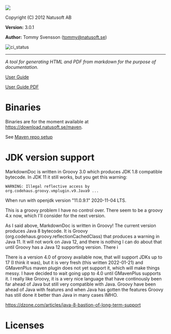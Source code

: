 ![](https://download.natusoft.se/Images/MarkdownDoc/MarkdownDoc.png)

Copyright (C) 2012 Natusoft AB

__Version:__ 3.0.1

__Author:__ Tommy Svensson (tommy@natusoft.se)

![ci_status](https://github.com/tombensve/MarkdownDoc/actions/workflows/maven.yml/badge.svg?branch=master)

----

_A tool for generating HTML and PDF from markdown for the purpose of documentation._

[User Guide](https://github.com/tombensve/MarkdownDoc/blob/master/Docs/MarkdownDoc-User-Guide.md)

[User Guide PDF](https://github.com/tombensve/MarkdownDoc/blob/master/Docs/MarkdownDoc-User-Guide.pdf)

# Binaries

Binaries are for the moment available at https://download.natusoft.se/maven.

See [Maven repo setup](https://github.com/tombensve/CommonStuff/blob/master/docs/MavenRepository.md)

# JDK version support

MarkdownDoc is written in Groovy 3.0 which produces JDK 1.8 compatible bytecode. In JDK 11 it still works, but you get this warning:

    WARNING: Illegal reflective access by org.codehaus.groovy.vmplugin.v9.Java9 ...

When run with openjdk version "11.0.9.1" 2020-11-04 LTS.

This is a groovy problem I have no control over. There seem to be a groovy 4.x now, which I'll consider for the
next version.

As I said above, MarkdownDoc is written in Groovy! The current version produces Java 8 bytecode. It is Groovy (org.codehaus.groovy.reflectionCachedClass) that produces a warning in Java 11. It will not work on Java 12, and there is nothing I can do about that until Groovy has a Java 12 supporting version. There i

There is a version 4.0 of groovy available now, that will support JDKs up to 17 (I think it was), but it is very fresh (this written 2022-01-21) and GMavenPlus maven plugin does not yet support it, which will make things messy. I have decided to wait going upp to 4.0 until GMavenPlus supports it. I really like Groovy, it is a very nice language that have continously been far ahead of Java but still very compatible with Java. Groovy have been ahead of Java with features and when Java has gotten the features Groovy has still done it better than Java in many cases IMHO. 

<https://dzone.com/articles/java-8-bastion-of-long-term-support>

# Licenses


